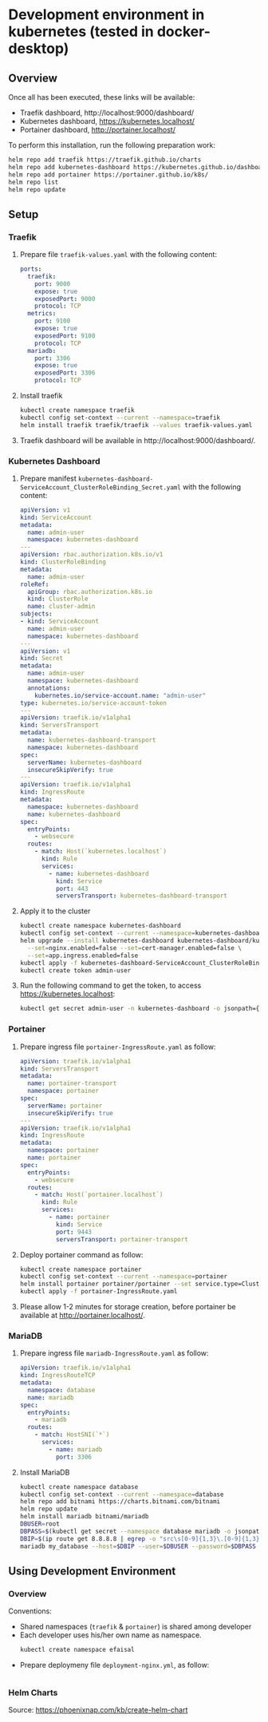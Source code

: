 # Development environment in kubernetes (tested in docker-desktop)

## Overview
Once all has been executed, these links will be available:
- Traefik dashboard, http://localhost:9000/dashboard/
- Kubernetes dashboard, https://kubernetes.localhost/
- Portainer dashboard, http://portainer.localhost/

To perform this installation, run the following preparation work:
```bash
helm repo add traefik https://traefik.github.io/charts
helm repo add kubernetes-dashboard https://kubernetes.github.io/dashboard/
helm repo add portainer https://portainer.github.io/k8s/
helm repo list
helm repo update
```

## Setup

### Traefik
1. Prepare file `traefik-values.yaml` with the following content: 
   ```yaml
   ports:
     traefik:
       port: 9000
       expose: true
       exposedPort: 9000
       protocol: TCP
     metrics:
       port: 9100
       expose: true
       exposedPort: 9100
       protocol: TCP
     mariadb:
       port: 3306
       expose: true
       exposedPort: 3306
       protocol: TCP
   ```
2. Install traefik
   ```bash
   kubectl create namespace traefik
   kubectl config set-context --current --namespace=traefik
   helm install traefik traefik/traefik --values traefik-values.yaml
   ```
3. Traefik dashboard will be available in http://localhost:9000/dashboard/.

### Kubernetes Dashboard
1. Prepare manifest `kubernetes-dashboard-ServiceAccount_ClusterRoleBinding_Secret.yaml` with the following content:
   ```yaml
   apiVersion: v1
   kind: ServiceAccount
   metadata:
     name: admin-user
     namespace: kubernetes-dashboard
   ---
   apiVersion: rbac.authorization.k8s.io/v1
   kind: ClusterRoleBinding
   metadata:
     name: admin-user
   roleRef:
     apiGroup: rbac.authorization.k8s.io
     kind: ClusterRole
     name: cluster-admin
   subjects:
   - kind: ServiceAccount
     name: admin-user
     namespace: kubernetes-dashboard
   ---
   apiVersion: v1
   kind: Secret
   metadata:
     name: admin-user
     namespace: kubernetes-dashboard
     annotations:
       kubernetes.io/service-account.name: "admin-user"   
   type: kubernetes.io/service-account-token
   ---
   apiVersion: traefik.io/v1alpha1
   kind: ServersTransport
   metadata:
     name: kubernetes-dashboard-transport
     namespace: kubernetes-dashboard
   spec:
     serverName: kubernetes-dashboard
     insecureSkipVerify: true
   ---
   apiVersion: traefik.io/v1alpha1
   kind: IngressRoute
   metadata:
     namespace: kubernetes-dashboard
     name: kubernetes-dashboard
   spec:
     entryPoints:
       - websecure
     routes:
       - match: Host(`kubernetes.localhost`)
         kind: Rule
         services:
           - name: kubernetes-dashboard
             kind: Service
             port: 443
             serversTransport: kubernetes-dashboard-transport
   ```
2. Apply it to the cluster
   ```bash
   kubectl create namespace kubernetes-dashboard
   kubectl config set-context --current --namespace=kubernetes-dashboard
   helm upgrade --install kubernetes-dashboard kubernetes-dashboard/kubernetes-dashboard \
     --set=nginx.enabled=false --set=cert-manager.enabled=false \
     --set=app.ingress.enabled=false
   kubectl apply -f kubernetes-dashboard-ServiceAccount_ClusterRoleBinding_Secret.yaml
   kubectl create token admin-user
   ```
3. Run the following command to get the token, to access https://kubernetes.localhost:
   ```bash
   kubectl get secret admin-user -n kubernetes-dashboard -o jsonpath={".data.token"} | base64 -d
   ```

### Portainer
1. Prepare ingress file `portainer-IngressRoute.yaml` as follow:
   ```yaml
   apiVersion: traefik.io/v1alpha1
   kind: ServersTransport
   metadata:
     name: portainer-transport
     namespace: portainer
   spec:
     serverName: portainer
     insecureSkipVerify: true
   ---
   apiVersion: traefik.io/v1alpha1
   kind: IngressRoute
   metadata:
     namespace: portainer
     name: portainer
   spec:
     entryPoints:
       - websecure
     routes:
       - match: Host(`portainer.localhost`)
         kind: Rule
         services:
           - name: portainer
             kind: Service
             port: 9443
             serversTransport: portainer-transport
   ```
2. Deploy portainer command as follow:
   ```bash
   kubectl create namespace portainer
   kubectl config set-context --current --namespace=portainer
   helm install portainer portainer/portainer --set service.type=ClusterIP
   kubectl apply -f portainer-IngressRoute.yaml
   ```
3. Please allow 1-2 minutes for storage creation, before portainer be available at http://portainer.localhost/.

### MariaDB
1. Prepare ingress file `mariadb-IngressRoute.yaml` as follow:
   ```yaml
   apiVersion: traefik.io/v1alpha1
   kind: IngressRouteTCP
   metadata:
     namespace: database
     name: mariadb
   spec:
     entryPoints:
       - mariadb
     routes:
       - match: HostSNI(`*`)
         services:
           - name: mariadb
             port: 3306
   ```
2. Install MariaDB
   ```bash
   kubectl create namespace database
   kubectl config set-context --current --namespace=database
   helm repo add bitnami https://charts.bitnami.com/bitnami
   helm repo update
   helm install mariadb bitnami/mariadb
   DBUSER=root
   DBPASS=$(kubectl get secret --namespace database mariadb -o jsonpath="{.data.mariadb-root-password}" | base64 -d)
   DBIP=$(ip route get 8.8.8.8 | egrep -o "src\s[0-9]{1,3}\.[0-9]{1,3}\.[0-9]{1,3}\.[0-9]{1,3}\s" | awk '{print $2}')
   mariadb my_database --host=$DBIP --user=$DBUSER --password=$DBPASS
   ```

<!--    
** Please be patient while the chart is being deployed **

Tip:

  Watch the deployment status using the command: kubectl get pods -w --namespace database -l app.kubernetes.io/instance=mariadb

Services:

  echo Primary: mariadb.database.svc.cluster.local:3306

Administrator credentials:

  Username: root
  Password : $(kubectl get secret --namespace database mariadb -o jsonpath="{.data.mariadb-root-password}" | base64 -d)

To connect to your database:

  1. Run a pod that you can use as a client:

      kubectl run mariadb-client --rm --tty -i --restart='Never' --image  docker.io/bitnami/mariadb:11.0.3-debian-11-r5 --namespace database --command -- bash

  2. To connect to primary service (read/write):

      mysql -h mariadb.database.svc.cluster.local -uroot -p my_database

To upgrade this helm chart:

  1. Obtain the password as described on the 'Administrator credentials' section and set the 'auth.rootPassword' parameter as shown below:

      ROOT_PASSWORD=$(kubectl get secret --namespace database mariadb -o jsonpath="{.data.mariadb-root-password}" | base64 -d)
      helm upgrade --namespace database mariadb oci://registry-1.docker.io/bitnamicharts/mariadb --set auth.rootPassword=$ROOT_PASSWORD
 -->

## Using Development Environment
### Overview
Conventions:
- Shared namespaces (`traefik` & `portainer`) is shared among developer
- Each developer uses his/her own name as namespace.
  ```bash
  kubectl create namespace efaisal
  ```
- Prepare deploymeny file `deployment-nginx.yml`, as follow:
  ```yaml
  ```
### Helm Charts
Source: https://phoenixnap.com/kb/create-helm-chart
```bash
```
